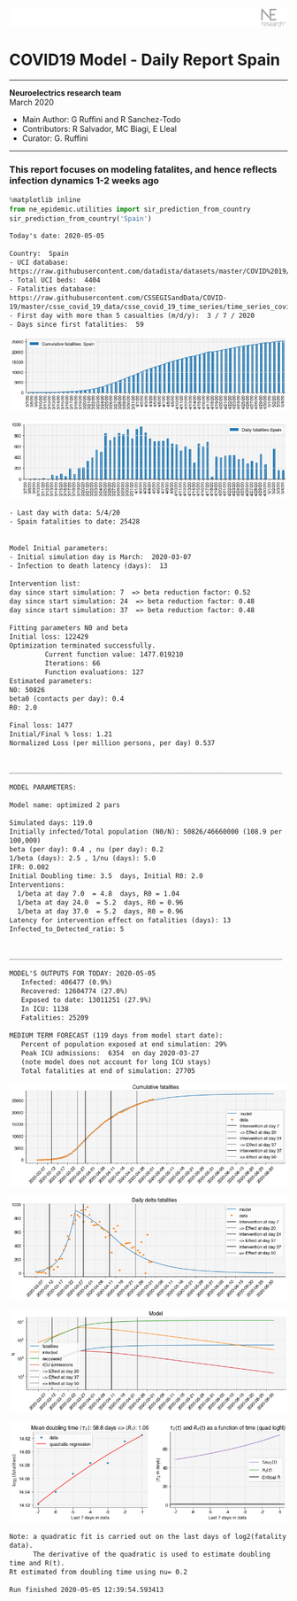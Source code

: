 ![](./images/logo.png)
# COVID19 Model - Daily Report Spain

---

**Neuroelectrics research team**  
March 2020  
* Main Author: G Ruffini and R Sanchez-Todo  
* Contributors: R Salvador, MC Biagi, E Lleal
* Curator: G. Ruffini

---

### This report focuses on modeling fatalites, and hence reflects infection dynamics 1-2 weeks ago


```python
%matplotlib inline
from ne_epidemic.utilities import sir_prediction_from_country
sir_prediction_from_country('Spain')
```

    Today's date: 2020-05-05 
    
    Country:  Spain
    - UCI database:  https://raw.githubusercontent.com/datadista/datasets/master/COVID%2019/ccaa_camas_uci_2017.csv
    - Total UCI beds:  4404
    - Fatalities database:  https://raw.githubusercontent.com/CSSEGISandData/COVID-19/master/csse_covid_19_data/csse_covid_19_time_series/time_series_covid19_deaths_global.csv
    - First day with more than 5 casualties (m/d/y):  3 / 7 / 2020
    - Days since first fatalities:  59



![png](01%20-%20Daily_Report_Spain_files/01%20-%20Daily_Report_Spain_2_1.png)



![png](01%20-%20Daily_Report_Spain_files/01%20-%20Daily_Report_Spain_2_2.png)


    - Last day with data: 5/4/20
    - Spain fatalities to date: 25428
     
    
    Model Initial parameters:
    - Initial simulation day is March:  2020-03-07
    - Infection to death latency (days):  13
    
    Intervention list:
    day since start simulation: 7  => beta reduction factor: 0.52
    day since start simulation: 24  => beta reduction factor: 0.48
    day since start simulation: 37  => beta reduction factor: 0.48
    
    Fitting parameters N0 and beta
    Initial loss: 122429
    Optimization terminated successfully.
             Current function value: 1477.019210
             Iterations: 66
             Function evaluations: 127
    Estimated parameters:
    N0: 50826
    beta0 (contacts per day): 0.4
    R0: 2.0
    
    Final loss: 1477
    Initial/Final % loss: 1.21
    Normalized Loss (per million persons, per day) 0.537 
    
    
    _____________________________________________________________________
     
    MODEL PARAMETERS:
    
    Model name: optimized 2 pars
    
    Simulated days: 119.0
    Initially infected/Total population (N0/N): 50826/46660000 (108.9 per 100,000)
    beta (per day): 0.4 , nu (per day): 0.2
    1/beta (days): 2.5 , 1/nu (days): 5.0
    IFR: 0.002
    Initial Doubling time: 3.5  days, Initial R0: 2.0
    Interventions:
      1/beta at day 7.0  = 4.8  days, R0 = 1.04
      1/beta at day 24.0  = 5.2  days, R0 = 0.96
      1/beta at day 37.0  = 5.2  days, R0 = 0.96
    Latency for intervention effect on fatalities (days): 13
    Infected_to_Detected_ratio: 5
    
    
    _____________________________________________________________________
    
    MODEL'S OUTPUTS FOR TODAY: 2020-05-05
       Infected: 406477 (0.9%)
       Recovered: 12604774 (27.0%)
       Exposed to date: 13011251 (27.9%)
       In ICU: 1138
       Fatalities: 25209
     
    MEDIUM TERM FORECAST (119 days from model start date): 
       Percent of population exposed at end simulation: 29%
       Peak ICU admissions:  6354  on day 2020-03-27
       (note model does not account for long ICU stays)
       Total fatalities at end of simulation: 27705



![png](01%20-%20Daily_Report_Spain_files/01%20-%20Daily_Report_Spain_2_4.png)



![png](01%20-%20Daily_Report_Spain_files/01%20-%20Daily_Report_Spain_2_5.png)



![png](01%20-%20Daily_Report_Spain_files/01%20-%20Daily_Report_Spain_2_6.png)


     



![png](01%20-%20Daily_Report_Spain_files/01%20-%20Daily_Report_Spain_2_8.png)


    Note: a quadratic fit is carried out on the last days of log2(fatality data).
          The derivative of the quadratic is used to estimate doubling time and R(t).
    Rt estimated from doubling time using nu= 0.2
    
    Run finished 2020-05-05 12:39:54.593413

